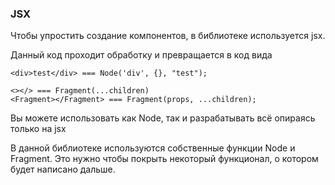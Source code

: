 ### JSX

Чтобы упростить создание компонентов, в библиотеке используется jsx.

Данный код проходит обработку и превращается в код вида

```
<div>test</div> === Node('div', {}, "test");

<></> === Fragment(...children)
<Fragment></Fragment> === Fragment(props, ...children);
```

Вы можете использовать как Node, так и разрабатывать всё опираясь только на jsx

В данной библиотеке используются собственные функции Node и Fragment.
Это нужно чтобы покрыть некоторый функционал, о котором будет написано дальше.